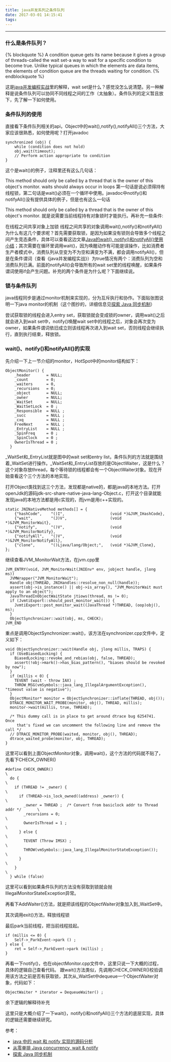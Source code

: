 ```yaml
---
title: java并发系列之条件队列
date: 2017-03-01 14:15:41
tags:
---
```


------
### 什么是条件队列？

{% blockquote %}
A condition queue gets its name because it gives a group of threads-called the wait set-a way to wait for a specific condition to become true. Unlike typical queues in which the elements are data items, the elements of condition queue are the threads waiting for condition.
{% endblockquote %}

这是[java并发编程实战](https://book.douban.com/subject/10484692/)里的解释，wait set是什么？感觉没怎么说清楚。另一种解释是说条件队列可以协同不同线程之间的工作（太抽象）。条件队列的定义暂且放下，先了解一下如何使用。

### 条件队列的使用

直接看下条件队列相关的api，Object中的wait(),notify(),notifyAll()三个方法，大家应该很熟悉，如何使用呢？打开javadoc
```
synchronized (obj) {
    while (condition does not hold)
    obj.wait(timeout);
    // Perform action appropriate to condition
}
```
这个是wait()的例子，注释里还有这么几句话：

This method should only be called by a thread that is the owner of this object's monitor.
waits should always occur in loops
第一句话是说必须得持有线程锁，第二句话是wait()必须在一个循环中使用。javadoc中notify()和notifyAll()没有提供具体的例子，但是也有这么一句话

This method should only be called by a thread that is the owner of this object's monitor.
就是说需要当前线程持有对象锁时才能执行。再补充一些条件:

在线程之间共享对象上加锁
线程之间共享的对象调用wait(),notify()和notifyAll()
为什么有这几个要求呢？首先需要获取锁，是因为如果没有锁则会导致多个线程之间产生竞态条件，具体可以查看这边文章[Java的wait(), notify()和notifyAll()使用小结](http://www.cnblogs.com/techyc/p/3272321.html)；其次需要在循环里调用wait()，因为唤醒动作有可能是误操作，比如消费者生产者模式中，消费队列从空变为不为空和满变为不满，都会调用notifyAll()，但是在条件谓词（查看《java并发编程实战》）为true情况有两个：消费队列为空和消费队列已满。前面的notifyAll()会导致所有的wait set里的线程唤醒，如果条件谓词使用if会产生问题。补充的两个条件是为什么呢？下面继续说。

### 锁与条件队列
java线程同步是通过monitor机制来实现的，分为互斥执行和协作。下面贴张图说明一下java monitor的机制（这个图抄的，详细信息见[探索 Java 同步机制](https://www.ibm.com/developerworks/cn/java/j-lo-synchronized/)）


尝试获取锁的线程会进入entry set，获取锁就会变成锁的owner，调用wait()之后就会进入到wait set中，notify()唤醒wait set中的线程之后，对象会再次变为owner，如果条件谓词依旧成立则该线程再次进入到wait set，否则线程会继续执行，直到执行结束，释放锁。

### wait()、notify()和notifyAll()的实现

先介绍一下上一节介绍的monitor，HotSpot中的monitor结构如下：
```
ObjectMonitor() {
    _header       = NULL;
    _count        = 0;
    _waiters      = 0,
    _recursions   = 0;
    _object       = NULL;
    _owner        = NULL;
    _WaitSet      = NULL;
    _WaitSetLock  = 0 ;
    _Responsible  = NULL ;
    _succ         = NULL ;
    _cxq          = NULL ;
    FreeNext      = NULL ;
    _EntryList    = NULL ;
    _SpinFreq     = 0 ;
    _SpinClock    = 0 ;
    OwnerIsThread = 0 ;
  }
```
_WaitSet和_EntryList就是图中的wait set和entry list，条件队列的方法就是围绕着_WaitSet进行操作。_WaitSet和_EntryList存放的是ObjectWaiter，这是什么？这个对象存放thread，每个等待锁的线程都会有一个ObjectWaiter对象。现在开始查看这个三个方法的本地实现。

打开Object类找到这三个方法，发现都是native的，都是java的本地方法。打开openJdk的源码jdk-src-share-native-java-lang-Object.c，打开这个目录就能发现java的本地方法都是用c实现的，而jvm是用c++实现的。
```
static JNINativeMethod methods[] = {
    {"hashCode",    "()I",                    (void *)&JVM_IHashCode},
    {"wait",        "(J)V",                   (void *)&JVM_MonitorWait},
    {"notify",      "()V",                    (void *)&JVM_MonitorNotify},
    {"notifyAll",   "()V",                    (void *)&JVM_MonitorNotifyAll},
    {"clone",       "()Ljava/lang/Object;",   (void *)&JVM_Clone},
};
```
继续查看JVM_MonitorWait方法，在jvm.cpp里
```
JVM_ENTRY(void, JVM_MonitorWait(JNIEnv* env, jobject handle, jlong ms))
  JVMWrapper("JVM_MonitorWait");
  Handle obj(THREAD, JNIHandles::resolve_non_null(handle));
  assert(obj->is_instance() || obj->is_array(), "JVM_MonitorWait must apply to an object");
  JavaThreadInObjectWaitState jtiows(thread, ms != 0);
  if (JvmtiExport::should_post_monitor_wait()) {
    JvmtiExport::post_monitor_wait((JavaThread *)THREAD, (oop)obj(), ms);
  }
  ObjectSynchronizer::wait(obj, ms, CHECK);
JVM_END
```
重点是调用ObjectSynchronizer::wait()，该方法在synchronizer.cpp文件中，定义如下：
```
void ObjectSynchronizer::wait(Handle obj, jlong millis, TRAPS) {
  if (UseBiasedLocking) {
    BiasedLocking::revoke_and_rebias(obj, false, THREAD);
    assert(!obj->mark()->has_bias_pattern(), "biases should be revoked by now");
  }
  if (millis < 0) {
    TEVENT (wait - throw IAX) ;
    THROW_MSG(vmSymbols::java_lang_IllegalArgumentException(), "timeout value is negative");
  }
  ObjectMonitor* monitor = ObjectSynchronizer::inflate(THREAD, obj());
  DTRACE_MONITOR_WAIT_PROBE(monitor, obj(), THREAD, millis);
  monitor->wait(millis, true, THREAD);

  /* This dummy call is in place to get around dtrace bug 6254741.  Once
     that's fixed we can uncomment the following line and remove the call */
  // DTRACE_MONITOR_PROBE(waited, monitor, obj(), THREAD);
  dtrace_waited_probe(monitor, obj, THREAD);
}
```
这里可以看到上面ObjectMonitor对象，调用wait()，这个方法的代码就不贴了，先看下CHECK_OWNER()
```
#define CHECK_OWNER()                                                             \
  do {                                                                            \
    if (THREAD != _owner) {                                                       \
      if (THREAD->is_lock_owned((address) _owner)) {                              \
        _owner = THREAD ;  /* Convert from basiclock addr to Thread addr */       \
        _recursions = 0;                                                          \
        OwnerIsThread = 1 ;                                                       \
      } else {                                                                    \
        TEVENT (Throw IMSX) ;                                                     \
        THROW(vmSymbols::java_lang_IllegalMonitorStateException());               \
      }                                                                           \
    }                                                                             \
  } while (false)
```
这里可以看到如果条件队列的方法没有获取到锁就会抛IllegalMonitorStateException异常。

再看下AddWaiter()方法，就是把该线程的ObjectWaiter对象加入到_WaitSet中。

其次调用exit()方法，释放线程锁

最后park当前线程，把当前线程挂起。
```
if (millis <= 0) {
    Self->_ParkEvent->park () ;
} else {
    ret = Self->_ParkEvent->park (millis) ;
}
```
再看一下notify()，也在objectMonitor.cpp文件中，这里只说一下大概的过程，具体的逻辑自己查看代码。
跟wait()方法类似，先调用CHECK_OWNER()校验调用该方法之前是否有获取锁，其次从_WaitSet中dequeue一个ObjectWaiter对象，代码如下：
```
ObjectWaiter * iterator = DequeueWaiter() ;
```
余下逻辑的解释待补充

这里只是大概介绍了一下wait()，notify()和notifyAll()三个方法的底层实现，具体的逻辑还需要继续研究。

参考：

* [java 中的 wait 和 notify 实现的源码分析](http://blog.csdn.net/raintungli/article/details/6532784)
* [从零单排 Java concurrency, wait & notify](http://regrecall.github.io/2014/06/24/wait-notify/)
* [探索 Java 同步机制](https://www.ibm.com/developerworks/cn/java/j-lo-synchronized/)

